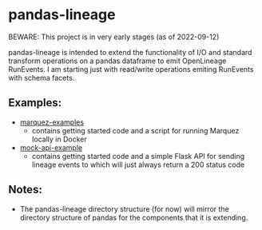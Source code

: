 # pandas-lineage

BEWARE: This project is in very early stages (as of 2022-09-12)

pandas-lineage is intended to extend the functionality of I/O and standard transform operations on a pandas dataframe to emit OpenLineage RunEvents. I am starting just with read/write operations emiting RunEvents with schema facets.

## Examples:
* [marquez-examples](examples/marquez-example/)
  * contains getting started code and a script for running Marquez locally in Docker
* [mock-api-example](examples/mock-api-example)
  * contains getting started code and a simple Flask API for sending lineage events to which will just always return a 200 status code

## Notes:
* The pandas-lineage directory structure (for now) will mirror the directory structure of pandas for the components that it is extending.
